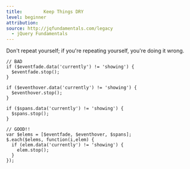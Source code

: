 ```yaml
---
title:        Keep Things DRY
level: beginner
attribution: 
source: http://jqfundamentals.com/legacy
  - jQuery Fundamentals
---
```

Don't repeat yourself; if you're repeating yourself, you're doing it wrong.

```
// BAD
if ($eventfade.data('currently') != 'showing') {
  $eventfade.stop();
}

if ($eventhover.data('currently') != 'showing') {
  $eventhover.stop();
}

if ($spans.data('currently') != 'showing') {
  $spans.stop();
}

// GOOD!!
var $elems = [$eventfade, $eventhover, $spans];
$.each($elems, function(i,elem) {
  if (elem.data('currently') != 'showing') {
    elem.stop();
  }
});
```